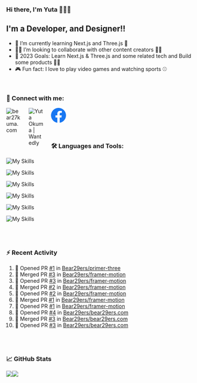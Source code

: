 ### Hi there, I'm Yuta 🤟🏻🐻

## I'm a Developer, and Designer!!

- 🌱 I’m currently learning Next.js and Three.js 🤣
- 👬🏻 I’m looking to collaborate with other content creators 👋🏻
- 🥅 2023 Goals: Learn Next.js & Three.js and some related tech and Build some products 💪🏻
- 🎮 Fun fact: I love to play video games and watching sports ⚾️

<br />

### :wave: Connect with me:

[<img align="left" alt="bear27kuma.com" width="40px" src="https://user-images.githubusercontent.com/39920490/156489586-f125813b-e344-46d6-9306-f5786684b976.jpg" style="margin-right: 20px;" />](https://bear29ers.github.io/)
[<img align="left" alt="Yuta Okuma | Wantedly" width="40px" src="https://user-images.githubusercontent.com/39920490/156489528-fdc520d6-10f1-43b6-8bf8-fadf8dcf1a90.jpg" style="margin-right: 20px;" />](https://www.wantedly.com/id/yuta_okuma_b)
[<img align="left" alt="Yuta Okuma | Facebook" width="40px" src="https://github.com/github/explore/blob/main/topics/facebook/facebook.png?raw=true" style="margin-right: 20px;" />](https://www.facebook.com/kumakuma1129/)

[//]: # '[<img align="left" alt="Yuta Okuma | Instagram" width="40px" src="https://github.com/github/explore/blob/main/topics/instagram/instagram.png?raw=true" />](https://www.instagram.com/bear_27earl/)'

<br />
<br />
<br />
<br />

### :hammer_and_wrench: Languages and Tools:

![My Skills](https://skillicons.dev/icons?i=html,css,sass,tailwind,bootstrap,js)

![My Skills](https://skillicons.dev/icons?i=ts,jquery,react,nextjs,vercel,vue)

![My Skills](https://skillicons.dev/icons?i=nodejs,express,jest,php,laravel,mysql)

![My Skills](https://skillicons.dev/icons?i=docker,git,github,githubactions,aws,linux)

![My Skills](https://skillicons.dev/icons?i=vim,neovim,lua,md,idea,vscode)

![My Skills](https://skillicons.dev/icons?i=atom,webpack,xd,ps,ai,ae)

<br />
<br />

### :zap: Recent Activity

<!--START_SECTION:activity-->

1. 💪 Opened PR [#1](https://github.com/Bear29ers/primer-three/pull/1) in [Bear29ers/primer-three](https://github.com/Bear29ers/primer-three)
2. 🎉 Merged PR [#3](https://github.com/Bear29ers/framer-motion/pull/3) in [Bear29ers/framer-motion](https://github.com/Bear29ers/framer-motion)
3. 💪 Opened PR [#3](https://github.com/Bear29ers/framer-motion/pull/3) in [Bear29ers/framer-motion](https://github.com/Bear29ers/framer-motion)
4. 🎉 Merged PR [#2](https://github.com/Bear29ers/framer-motion/pull/2) in [Bear29ers/framer-motion](https://github.com/Bear29ers/framer-motion)
5. 💪 Opened PR [#2](https://github.com/Bear29ers/framer-motion/pull/2) in [Bear29ers/framer-motion](https://github.com/Bear29ers/framer-motion)
6. 🎉 Merged PR [#1](https://github.com/Bear29ers/framer-motion/pull/1) in [Bear29ers/framer-motion](https://github.com/Bear29ers/framer-motion)
7. 💪 Opened PR [#1](https://github.com/Bear29ers/framer-motion/pull/1) in [Bear29ers/framer-motion](https://github.com/Bear29ers/framer-motion)
8. 💪 Opened PR [#4](https://github.com/Bear29ers/bear29ers.com/pull/4) in [Bear29ers/bear29ers.com](https://github.com/Bear29ers/bear29ers.com)
9. 🎉 Merged PR [#3](https://github.com/Bear29ers/bear29ers.com/pull/3) in [Bear29ers/bear29ers.com](https://github.com/Bear29ers/bear29ers.com)
10. 💪 Opened PR [#3](https://github.com/Bear29ers/bear29ers.com/pull/3) in [Bear29ers/bear29ers.com](https://github.com/Bear29ers/bear29ers.com)

<!--END_SECTION:activity-->

<br />
<br />

### :chart_with_upwards_trend: GitHub Stats

<div style="display: flex;">
    <a href="https://github.com/Bear29ers">
        <img height="200px;" src="https://github-readme-stats.vercel.app/api?username=Bear29ers&show_icons=true&theme=bear">
    </a>
    <a href="https://github.com/Bear29ers">
        <img height="200px" src="https://github-readme-stats.vercel.app/api/top-langs/?username=Bear29ers&langs_count=6&layout=compact&theme=bear">
    </a>
</div>
